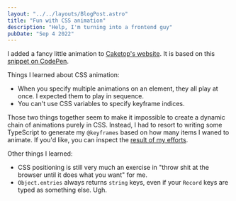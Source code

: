 ```yaml
---
layout: "../../layouts/BlogPost.astro"
title: "Fun with CSS animation"
description: "Help, I'm turning into a frontend guy"
pubDate: "Sep 4 2022"
---
```


I added a fancy little animation to [Caketop's website](https://caketop.app/).
It is based on this [snippet on CodePen](https://codepen.io/gulshansainis/pen/yLymJRd?editors=1001).

Things I learned about CSS animation:

- When you specify multiple animations on an element, they all play at once. I expected them to play in sequence.
- You can't use CSS variables to specify keyframe indices.

Those two things together seem to make it impossible to create a dynamic chain of animations purely in CSS. 
Instead, I had to resort to writing some TypeScript to generate my `@keyframes` based on how many items I waned to animate.
If you'd like, you can inspect the [result of my efforts](https://github.com/caketop/caketop.github.io/blob/main/src/components/flipper.astro).

Other things I learned:

- CSS positioning is still very much an exercise in "throw shit at the browser until it does what you want" for me.
- `Object.entries` always returns `string` keys, even if your `Record` keys are typed as something else. Ugh.
